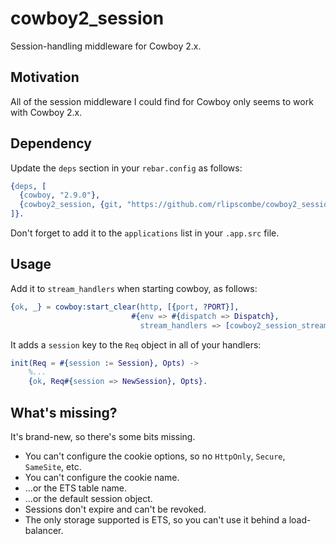 # cowboy2_session

Session-handling middleware for Cowboy 2.x.

## Motivation

All of the session middleware I could find for Cowboy only seems to work with Cowboy 2.x.

## Dependency

Update the `deps` section in your `rebar.config` as follows:

```erlang
{deps, [
  {cowboy, "2.9.0"},
  {cowboy2_session, {git, "https://github.com/rlipscombe/cowboy2_session.git"}}
]}.
```

Don't forget to add it to the `applications` list in your `.app.src` file.

## Usage

Add it to `stream_handlers` when starting cowboy, as follows:

```erlang
{ok, _} = cowboy:start_clear(http, [{port, ?PORT}],
                           #{env => #{dispatch => Dispatch},
                             stream_handlers => [cowboy2_session_stream_h, cowboy_stream_h]}),
```

It adds a `session` key to the `Req` object in all of your handlers:

```erlang
init(Req = #{session := Session}, Opts) ->
    %...
    {ok, Req#{session => NewSession}, Opts}.
```

## What's missing?

It's brand-new, so there's some bits missing.

- You can't configure the cookie options, so no `HttpOnly`, `Secure`, `SameSite`, etc.
- You can't configure the cookie name.
- ...or the ETS table name.
- ...or the default session object.
- Sessions don't expire and can't be revoked.
- The only storage supported is ETS, so you can't use it behind a load-balancer.
